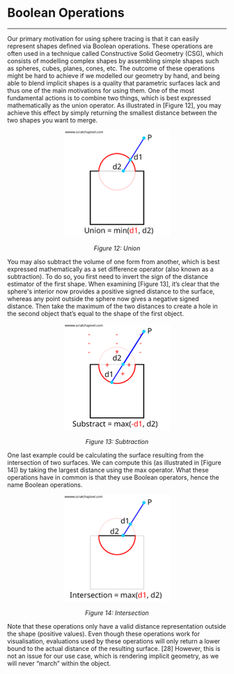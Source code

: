 # Boolean Operations
---

Our primary motivation for using sphere tracing is that it can easily represent shapes defined via Boolean operations. These operations are often used in a technique called Constructive Solid Geometry (CSG), which consists of modelling complex shapes by assembling simple shapes such as spheres, cubes, planes, cones, etc. The outcome of these operations might be hard to achieve if we modelled our geometry by hand, and being able to blend implicit shapes is a quality that parametric surfaces lack and thus one of the main motivations for using them. 
One of the most fundamental actions is to combine two things, which is best expressed mathematically as the union operator. As illustrated in [Figure 12], you may achieve this effect by simply returning the smallest distance between the two shapes you want to merge.

<p align="center">
  <img width="246" height="246" src="./assets/op_union.png">
</p>
<p align="center">
    <i>
    Figure 12: Union
    </i>
</p>

You may also subtract the volume of one form from another, which is best expressed mathematically as a set difference operator (also known as a subtraction). To do so, you first need to invert the sign of the distance estimator of the first shape. When examining [Figure 13], it’s clear that the sphere's interior now provides a positive signed distance to the surface, whereas any point outside the sphere now gives a negative signed distance. Then take the maximum of the two distances to create a hole in the second object that’s equal to the shape of the first object.

<p align="center">
  <img width="246" height="246" src="./assets/op_subtract.png">
</p>
<p align="center">
    <i>
    Figure 13: Subtraction
    </i>
</p>

One last example could be calculating the surface resulting from the intersection of two surfaces. We can compute this (as illustrated in [Figure 14]) by taking the largest distance using the max operator. What these operations have in common is that they use Boolean operators, hence the name Boolean operations. 

<p align="center">
  <img width="246" height="246" src="./assets/op_intersection.png">
</p>
<p align="center">
    <i>
    Figure 14: Intersection
    </i>
</p>

Note that these operations only have a valid distance representation outside the shape (positive values). Even though these operations work for visualisation, evaluations used by these operations will only return a lower bound to the actual distance of the resulting surface. [28] However, this is not an issue for our use case, which is rendering implicit geometry, as we will never “march” within the object.